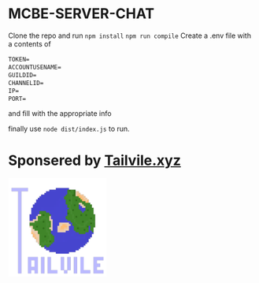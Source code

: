 # MCBE-SERVER-CHAT
Clone the repo and run
`npm install`
`npm run compile`
Create a .env file with a contents of 
```
TOKEN=
ACCOUNTUSENAME=
GUILDID=
CHANNELID=
IP=
PORT=
```
and fill with the appropriate info

finally use `node dist/index.js` to run.

# Sponsered by [Tailvile.xyz](minecraft://?addExternalServer=Tailvile|tailvile.xyz:19132)
<img src="LOGOTAILVILE.png" alt="LOGO" width="200" />
